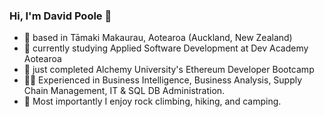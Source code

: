 ### Hi, I'm David Poole 🤙
- 📍 based in Tāmaki Makaurau, Aotearoa (Auckland, New Zealand)
- 🌱 currently studying Applied Software Development at Dev Academy Aotearoa
- 🚀 just completed Alchemy University's Ethereum Developer Bootcamp
- 👨‍💻 Experienced in Business Intelligence, Business Analysis, Supply Chain Management, IT & SQL DB Administration. 
- 🧗 Most importantly I enjoy rock climbing, hiking, and camping.
